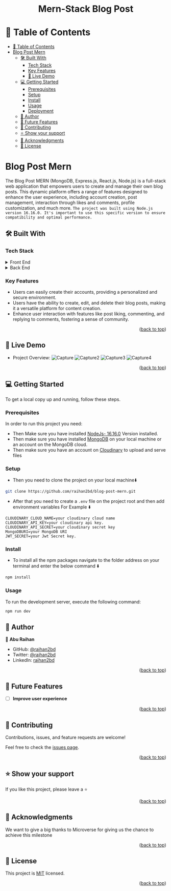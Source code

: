 <a name="readme-top"></a>
<h1 align='center'>Mern-Stack Blog Post</h1>


# 📗 Table of Contents

- [📗 Table of Contents](#-table-of-contents)
- [ Blog Post Mern ](#-My-Blog-App-)
  - [🛠 Built With ](#-built-with-)
    - [Tech Stack ](#tech-stack-)
    - [Key Features ](#key-features-)
    - [🚀 Live Demo](#live-demo)
  - [💻 Getting Started ](#-getting-started-)
    - [Prerequisites](#prerequisites)
    - [Setup](#setup)
    - [Install](#install)
    - [Usage](#usage)
    - [Deployment](#deployment)
  - [👥 Author ](#-author-)
  - [🔭 Future Features ](#-future-features-)
  - [🤝 Contributing ](#-contributing-)
  - [⭐️ Show your support ](#️-show-your-support-)
  - [🙏 Acknowledgments ](#-acknowledgments-)
  - [📝 License ](#-license-)


# Blog Post Mern <a name="about-project"></a>
The Blog Post MERN (MongoDB, Express.js, React.js, Node.js) is a full-stack web application that empowers users to create and manage their own blog posts. This dynamic platform offers a range of features designed to enhance the user experience, including account creation, post management, interaction through likes and comments, profile customization, and much more. `The project was built using Node.js version 16.16.0. It's important to use this specific version to ensure compatibility and optimal performance.`

## 🛠 Built With <a name="built-with"></a>
### Tech Stack <a name="tech-stack"></a>

<details>
  <summary>Front End</summary>
  <ul>
    <li>React</li>
    <li>Redux</li>
    <li>JavaScript</li>
    <li>Html</li>
    <li>CSS</li>
  </ul>
</details>

<details>
  <summary>Back End</summary>
  <ul>
    <li>Nodejs</li>
    <li>MongoDB</li>
    <li>Expressjs</li>
    <li>JWT Authentication</li>
  </ul>
</details>


### Key Features <a name="key-features"></a>

- Users can easily create their accounts, providing a personalized and secure environment.
- Users have the ability to create, edit, and delete their blog posts, making it a versatile platform for content creation.
- Enhance user interaction with features like post liking, commenting, and replying to comments, fostering a sense of community.

<p align="right">(<a href="#readme-top">back to top</a>)</p>

## 🚀 Live Demo <a name="live-demo"></a>
- Project Overview:
![Capture](https://github.com/raihan2bd/blog-post-mern/assets/35267447/66e51500-e8c4-40c3-b58b-3652cabd6eb1)
![Capture2](https://github.com/raihan2bd/blog-post-mern/assets/35267447/77961d65-c246-405f-a06e-37b097a35154)
![Capture3](https://github.com/raihan2bd/blog-post-mern/assets/35267447/af810ed3-927b-4603-ac07-7f1e9e168d9c)
![Capture4](https://github.com/raihan2bd/blog-post-mern/assets/35267447/34513bd8-e43c-44b9-a58d-f9c16cade6ea)

  

<p align="right">(<a href="#readme-top">back to top</a>)</p>

## 💻 Getting Started <a name="getting-started"></a>

To get a local copy up and running, follow these steps.

### Prerequisites

In order to run this project you need:
- Then Make sure you have installed [NodeJs- 16.16.0](https://nodejs.org) Version installed.
- Then make sure you have installed [MongoDB](https//:mongodb.com) on your local machine or an account on the MongoDB cloud.
- Then make sure you have an account on [Cloudinary](https://cloudinary.com/) to upload and serve files

### Setup

- Then you need to clone the project on your local machine⬇️
``` bash
git clone https://github.com/raihan2bd/blog-post-mern.git
```
- After that you need to create a `.env` file on the project root and then add environment variables For Example ⬇️
```
CLOUDINARY_CLOUD_NAME=your cloudinary cloud name
CLOUDINARY_API_KEY=your cloudinary api key.
CLOUDINARY_API_SECRET=your cloudinary secret key
MongoDBURI=your MongoDB URI
JWT_SECRET=your Jwt Secret key.
```
### Install

- To install all the npm packages navigate to the folder address on your terminal and enter the below command ⬇️
``` bash
npm install
```

### Usage

To run the development server, execute the following command:

```sh
npm run dev
```

## 👥 Author <a name="author"></a>

👤 **Abu Raihan**

- GitHub: [@raihan2bd](https://github.com/raihan2bd)
- Twitter: [@raihan2bd](https://twitter.com/raihan2bd)
- LinkedIn: [raihan2bd](https://linkedin.com/in/raihan2bd)

<p align="right">(<a href="#readme-top">back to top</a>)</p>


## 🔭 Future Features <a name="future-features"></a>

- [ ] **Improve user experience**

<p align="right">(<a href="#readme-top">back to top</a>)</p>


## 🤝 Contributing <a name="contributing"></a>

Contributions, issues, and feature requests are welcome!

Feel free to check the [issues page](https://github.com/raihan2bd/blog-post-mern/issues).

<p align="right">(<a href="#readme-top">back to top</a>)</p>


## ⭐️ Show your support <a name="support"></a>

If you like this project, please leave a ⭐️

<p align="right">(<a href="#readme-top">back to top</a>)</p>


## 🙏 Acknowledgments <a name="acknowledgements"></a>

We want to give a big thanks to Microverse for giving us the chance to achieve this milestone

<p align="right">(<a href="#readme-top">back to top</a>)</p>


## 📝 License <a name="license"></a>

This project is [MIT](./LICENSE) licensed.

<p align="right">(<a href="#readme-top">back to top</a>)</p>
